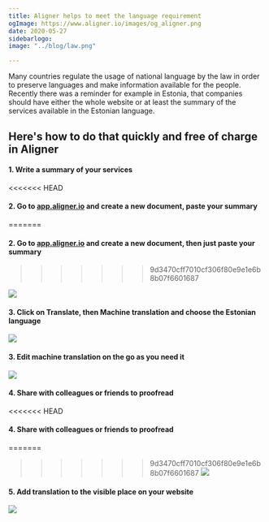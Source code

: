```yaml
---
title: Aligner helps to meet the language requirement
ogImage: https://www.aligner.io/images/og_aligner.png
date: 2020-05-27
sidebarlogo: 
image: "../blog/law.png"

---
```

Many countries regulate the usage of national language by the law in order to preserve languages and make information available for the people. Recently there was a reminder for example in Estonia, that companies should have either the whole website or at least the summary of the services available in the Estonian language.

## Here's how to do that quickly and free of charge in Aligner

#### 1. Write a summary of your services

<<<<<<< HEAD

#### 2. Go to [app.aligner.io](https://app.aligner.io) and create a new document, paste your summary
=======
#### 2. Go to [app.aligner.io](https://app.aligner.io) and create a new document, then just paste your summary
>>>>>>> 9d3470cff7010cf306f80e9e1e6b8b07f6601687

![](../editor-english-summary.png)

#### 3. Click on Translate, then Machine translation and choose the Estonian language

![](../editor-aligner-estonian.png)

#### 3. Edit machine translation on the go as you need it

![](../aligner-editor-dual.png)

#### 4. Share with colleagues or friends to proofread

<<<<<<< HEAD
#### 4. Share with colleagues or friends to proofread
=======
>>>>>>> 9d3470cff7010cf306f80e9e1e6b8b07f6601687
![](../share-editor.png)

#### 5. Add translation to the visible place on your website

![](../estonian-aligner.png)